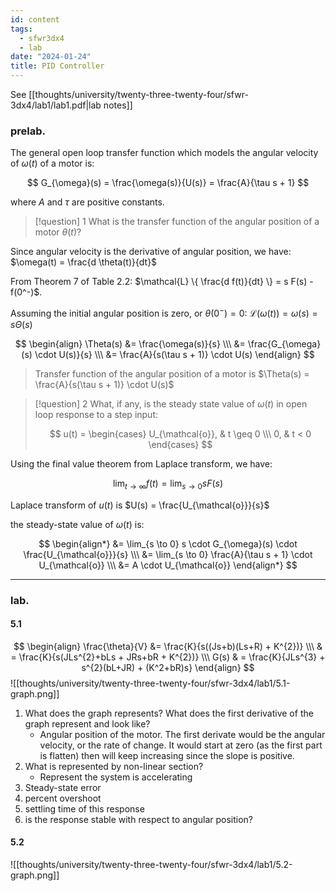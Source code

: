 ```yaml
---
id: content
tags:
  - sfwr3dx4
  - lab
date: "2024-01-24"
title: PID Controller
---
```


See [[thoughts/university/twenty-three-twenty-four/sfwr-3dx4/lab1/lab1.pdf|lab notes]]

### prelab.

The general open loop transfer function which models the angular velocity of $\omega(t)$ of a motor is:

$$
G_{\omega}(s) = \frac{\omega(s)}{U(s)} = \frac{A}{\tau s + 1}
$$

where $A$ and $\tau$ are positive constants.

> [!question] 1
> What is the transfer function of the angular position of a motor $\theta(t)$?


Since angular velocity is the derivative of angular position, we have: $\omega(t) = \frac{d \theta(t)}{dt}$

From Theorem 7 of Table 2.2: $\mathcal{L} \{ \frac{d f(t)}{dt} \} = s F(s) - f(0^-)$.

Assuming the initial angular position is zero,  or $\theta(0^-) = 0$: $\mathcal{L}(\omega(t)) = \omega(s) = s \Theta(s)$

$$
\begin{align}
\Theta(s) &= \frac{\omega(s)}{s} \\\
&= \frac{G_{\omega}(s) \cdot U(s)}{s} \\\
&= \frac{A}{s(\tau s + 1)} \cdot U(s)
\end{align}
$$

> Transfer function of the angular position of a motor is $\Theta(s) = \frac{A}{s(\tau s + 1)} \cdot U(s)$


> [!question] 2
> What, if any, is the steady state value of $\omega(t)$ in open loop response to a step input:
>
> $$
> u(t) = \begin{cases}
> U_{\mathcal{o}}, & t \geq 0 \\\
> 0, & t < 0
> \end{cases}
> $$

Using the final value theorem from Laplace transform, we have:

$$
\lim_{t \to \infty} f(t) = \lim_{s \to 0} s F(s)
$$

Laplace transform of $u(t)$ is $U(s) = \frac{U_{\mathcal{o}}}{s}$

the steady-state value of $\omega(t)$ is:

$$
\begin{align*}
&= \lim_{s \to 0} s \cdot G_{\omega}(s) \cdot \frac{U_{\mathcal{o}}}{s} \\\
&= \lim_{s \to 0} \frac{A}{\tau s + 1} \cdot U_{\mathcal{o}} \\\
&= A \cdot U_{\mathcal{o}}
\end{align*}
$$

---

### lab.

#### 5.1
$$
\begin{align}
\frac{\theta}{V} &= \frac{K}{s((Js+b)(Ls+R) + K^{2})}  \\\
& = \frac{K}{s(JLs^{2}+bLs + JRs+bR + K^{2})} \\\
G(s) & = \frac{K}{JLs^{3} + s^{2}(bL+JR) + (K^2+bR)s}
\end{align}
$$
![[thoughts/university/twenty-three-twenty-four/sfwr-3dx4/lab1/5.1-graph.png]]
1. What does the graph represents? What does the first derivative of the graph represent and look like?
	- Angular position of the motor. The first derivate would be the angular velocity, or the rate of change. It would start at zero (as the first part is flatten) then will keep increasing since the slope is positive.
2. What is represented by non-linear section?
	- Represent the system is accelerating
3. Steady-state error
4. percent overshoot
5. settling time of this response
6. is the response stable with respect to angular position?

#### 5.2
![[thoughts/university/twenty-three-twenty-four/sfwr-3dx4/lab1/5.2-graph.png]]
